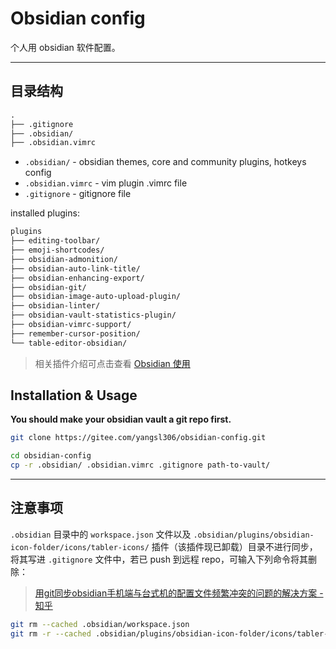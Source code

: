 # Obsidian config

个人用 obsidian 软件配置。

---

## 目录结构

```txt
.
├── .gitignore
├── .obsidian/
├── .obsidian.vimrc
```

- `.obsidian/` - obsidian themes, core and community plugins, hotkeys config
- `.obsidian.vimrc` - vim plugin .vimrc file
- `.gitignore` - gitignore file

installed plugins:

```txt
plugins
├── editing-toolbar/
├── emoji-shortcodes/
├── obsidian-admonition/
├── obsidian-auto-link-title/
├── obsidian-enhancing-export/
├── obsidian-git/
├── obsidian-image-auto-upload-plugin/
├── obsidian-linter/
├── obsidian-vault-statistics-plugin/
├── obsidian-vimrc-support/
├── remember-cursor-position/
└── table-editor-obsidian/
```

>相关插件介绍可点击查看 [Obsidian 使用](https://seekanotherland.xyz/hexo-demo/posts/4661.html)


## Installation & Usage

**You should make your obsidian vault a git repo first.**

```bash
git clone https://gitee.com/yangsl306/obsidian-config.git

cd obsidian-config
cp -r .obsidian/ .obsidian.vimrc .gitignore path-to-vault/
```

---

## 注意事项

`.obsidian` 目录中的 `workspace.json` 文件以及 `.obsidian/plugins/obsidian-icon-folder/icons/tabler-icons/` 插件（该插件现已卸载）目录不进行同步，将其写进 `.gitignore` 文件中，若已 push 到远程 repo，可输入下列命令将其删除：
>[用git同步obsidian手机端与台式机的配置文件频繁冲突的问题的解决方案 - 知乎](https://zhuanlan.zhihu.com/p/492104181)

```bash
git rm --cached .obsidian/workspace.json 
git rm -r --cached .obsidian/plugins/obsidian-icon-folder/icons/tabler-icons/
```
